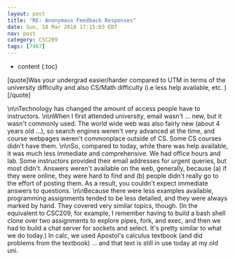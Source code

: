 ```yaml
---
layout: post
title: "RE: Anonymous Feedback Responses"
date: Sun, 18 Mar 2018 17:15:03 EDT
nav: post
category: CSC209
tags: [7467]
---
```


* content
{:toc}

[quote]Was your undergrad easier/harder compared to UTM in terms of the university difficulty and also CS/Math difficulty (i.e less help available, etc. )[/quote]
<!-- more -->
<p>\n\nTechnology has changed the amount of access people have to instructors.  \n\nWhen I first attended university, email wasn't ... new, but it wasn't commonly used. The world wide web was also fairly new (about 4 years old ...), so search engines weren't very advanced at the time, and course webpages weren't commonplace outside of CS. Some CS courses didn't have them.  \n\nSo, compared to today, while there was help available, it was much less immediate and comprehensive. We had office hours and lab. Some instructors provided their email addresses for urgent queries, but most didn't. Answers weren't available on the web, generally, because (a) if they were online, they were hard to find and (b) people didn't really go to the effort of posting them. As a result, you couldn't expect immediate answers to questions. \n\nBecause there were less examples available, programming assignments tended to be less detailed, and they were always marked by hand. They covered very similar topics, though.  (In the equivalent to CSC209, for example, I remember having to build a bash shell clone over two assignments to explore pipes, fork, and exec, and then we had to build a chat server for sockets and select. It's pretty similar to what we do today.)  In calc, we used Apostol's calculus textbook (and did problems from the textbook) ... and that text is still in use today at my old uni.</p>
